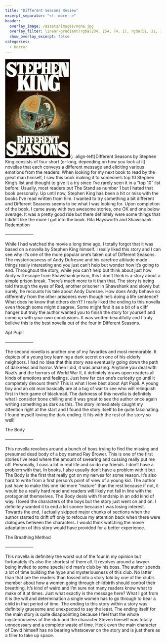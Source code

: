 ```yaml
---
title: "Different Seasons Review"
excerpt_separator: "<!--more-->"
header:
  overlay_image: /assets/images/none.jpg
  overlay_filter: linear-gradient(rgba(204, 154, 74, 1), rgba(51, 32, 15, 1))
  show_overlay_excerpt: false
categories:
  - Horror
---
```

![different-seasons-cover](/assets/images/different-seasons.jpg){: .align-left}Different Seasons by Stephen King consists of four short (or long, depending on how you look at it) novellas that each conveys a different message and eliciting various emotions from the readers. When looking for my next book to read by the great man himself, I saw this book making it to someone’s top 10 Stephen King’s list and thought to give it a try since I’ve rarely seen it in a “top 10” list before. Usually, most readers put The Stand as number 1 but I hated that book personally. Up until now, Stephen King has been a hit or miss with the books I’ve read written from him. I wanted to try something a bit different and Different Seasons seems to be what I was looking for. Upon completion of the book, I came away with two awesome stories, one OK and one below average. It was a pretty good ride but there definitely were some things that I didn’t like the more I got into the book.
Rita Haysworth and Shawshank Redemption

——————–

While I had watched the movie a long time ago, I totally forgot that it was based on a novella by Stephen King himself. I really liked this story and I can see why it’s one of the more popular one’s taken out of Different Seasons. The mysteriousness of Andy Dufresne and his carefree attitude made things really interesting and you just can’t help but wonder how it’s going to end. Throughout the story, while you can’t help but think about just how Andy will escape from Shawshank prison, this I don’t think is a story about a simple prison break. There’s much more to it than that. The story is being told through the eyes of Red, another prisoner in Shawshank and slowly but surely, he recounts his tale about Andy Duresne. How does Andy behave so differently from the other prisoners even though he’s doing a life sentence? What does he know that others don’t? I really liked the ending to this novella even though some might disagree. Some might find it as a bit of a cliff hanger but truly the author wanted you to finish the story for yourself and come up with your own conclusions. It was written beautifully and I truly believe this is the best novella out of the four in Different Seasons.

Apt Pupil

——————–

The second novella is another one of my favorites and most memorable. It depicts of a young boy learning a dark secret on one of his elderly neighbors. I had no idea that this story was eventually going down the path of darkness and horror. When I did, it was amazing. Anytime you deal with Nazi’s and the horrors of World War II, it definitely draws upon readers all kinds of emotions and feelings. Just how far can one’s curiosity go until it completely devours them? This is what I love best about Apt Pupil. A young boy and an old man basically are at a tug of war to see who will relinquish first in their game of blackmail. The darkness of this novella is definitely what I consider bone chilling and it was great to see the author once again writing something as dark as this. The story immediately caught my attention right at the start and I found the story itself to be quite fascinating. I found myself loving the dark ending. It fits with the rest of the story so well!

The Body

——————–

This novella revolves around a bunch of boys trying to find the missing and presumed dead body of a boy named Ray Brower. This is one of the first stories I’ve read where the amount of swearing and cussing really put me off. Personally, I cuss a lot in real life and so do my friends. I don’t have a problem with that. In books, I also usually don’t have a problem with it but The Body is the first that really got on my nerves for some reason. It’s also hard to write from a first person’s point of view of a young kid. The author just have to make this one kid more “mature” than the rest because if not, it would be a really hard read and readers will likely not fall in line with the protagonist themselves. The Body deals with friendship in an odd kind of way. I loved the characters of the boys but the story just went on and on. I definitely wanted it to end a lot sooner because I was losing interest. Towards the end, I actually skipped major chunks of sections when the author started to drift off only to refocus my attention back when there were dialogues between the characters. I would think watching the movie adaptation of this story would have provided for a better experience.

The Breathing Method

——————–

This novella is definitely the worst out of the four in my opinion but fortunately it’s also the shortest of them all. It revolves around a lawyer being invited to some special old man’s club by his boss. The author spends a lot of time building the hype and mysteriousness of this club. No latter than that are the readers than tossed into a story told by one of the club’s member about how a women going through childbirth should control their breathing. It’s kind of weird and I’m sure not many readers know what to make of it at times. Just what exactly is the message here? What I got from it is the will and determination a single women has to go through to bear a child in that period of time. The ending to this story within a story was definitely gruesome and unexpected to say the least. The ending itself for the main story is quite disappointing because I feel that the whole mysteriousness of the club and the character Steven himself was totally unnecessary and a complete waste of time. Heck even the main character of David himself has no bearing whatsoever on the story and is just there as a filler to take up space.